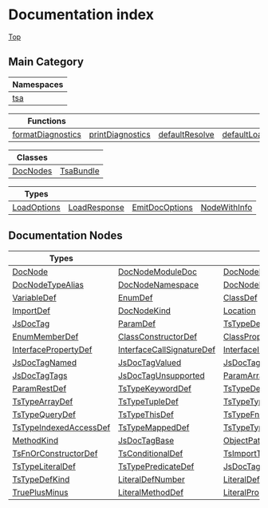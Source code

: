 # Documentation index

[Top](../README.md)


## Main Category



| Namespaces                     |
| ------------------------------ |
| [tsa](namespace.tsa/README.md) |


| Functions                                                 |                                                         |                                                     |                                               |
| --------------------------------------------------------- | ------------------------------------------------------- | --------------------------------------------------- | --------------------------------------------- |
| [formatDiagnostics](function.formatDiagnostics/README.md) | [printDiagnostics](function.printDiagnostics/README.md) | [defaultResolve](function.defaultResolve/README.md) | [defaultLoad](function.defaultLoad/README.md) |


| Classes                              |                                        |
| ------------------------------------ | -------------------------------------- |
| [DocNodes](class.DocNodes/README.md) | [TsaBundle](class.TsaBundle/README.md) |


| Types                                     |                                             |                                                 |                                             |
| ----------------------------------------- | ------------------------------------------- | ----------------------------------------------- | ------------------------------------------- |
| [LoadOptions](type.LoadOptions/README.md) | [LoadResponse](type.LoadResponse/README.md) | [EmitDocOptions](type.EmitDocOptions/README.md) | [NodeWithInfo](type.NodeWithInfo/README.md) |

## Documentation Nodes



| Types                                                                |                                                                            |                                                                              |                                                                        |                                                                          |                                                                     |
| -------------------------------------------------------------------- | -------------------------------------------------------------------------- | ---------------------------------------------------------------------------- | ---------------------------------------------------------------------- | ------------------------------------------------------------------------ | ------------------------------------------------------------------- |
| [DocNode](type.DocNode/README.md)                                    | [DocNodeModuleDoc](interface.DocNodeModuleDoc/README.md)                   | [DocNodeFunction](interface.DocNodeFunction/README.md)                       | [DocNodeVariable](interface.DocNodeVariable/README.md)                 | [DocNodeEnum](interface.DocNodeEnum/README.md)                           | [DocNodeClass](interface.DocNodeClass/README.md)                    |
| [DocNodeTypeAlias](interface.DocNodeTypeAlias/README.md)             | [DocNodeNamespace](interface.DocNodeNamespace/README.md)                   | [DocNodeInterface](interface.DocNodeInterface/README.md)                     | [DocNodeImport](interface.DocNodeImport/README.md)                     | [JsDoc](interface.JsDoc/README.md)                                       | [FunctionDef](interface.FunctionDef/README.md)                      |
| [VariableDef](interface.VariableDef/README.md)                       | [EnumDef](interface.EnumDef/README.md)                                     | [ClassDef](interface.ClassDef/README.md)                                     | [TypeAliasDef](interface.TypeAliasDef/README.md)                       | [NamespaceDef](interface.NamespaceDef/README.md)                         | [InterfaceDef](interface.InterfaceDef/README.md)                    |
| [ImportDef](interface.ImportDef/README.md)                           | [DocNodeKind](type.DocNodeKind/README.md)                                  | [Location](interface.Location/README.md)                                     | [DeclarationKind](type.DeclarationKind/README.md)                      | [Export](interface.Export/README.md)                                     | [JsDocToken](interface.JsDocToken/README.md)                        |
| [JsDocTag](type.JsDocTag/README.md)                                  | [ParamDef](type.ParamDef/README.md)                                        | [TsTypeDef](type.TsTypeDef/README.md)                                        | [TsTypeParamDef](interface.TsTypeParamDef/README.md)                   | [DecoratorDef](interface.DecoratorDef/README.md)                         | [VariableDeclKind](type.VariableDeclKind/README.md)                 |
| [EnumMemberDef](interface.EnumMemberDef/README.md)                   | [ClassConstructorDef](interface.ClassConstructorDef/README.md)             | [ClassPropertyDef](interface.ClassPropertyDef/README.md)                     | [ClassIndexSignatureDef](interface.ClassIndexSignatureDef/README.md)   | [ClassMethodDef](interface.ClassMethodDef/README.md)                     | [InterfaceMethodDef](interface.InterfaceMethodDef/README.md)        |
| [InterfacePropertyDef](interface.InterfacePropertyDef/README.md)     | [InterfaceCallSignatureDef](interface.InterfaceCallSignatureDef/README.md) | [InterfaceIndexSignatureDef](interface.InterfaceIndexSignatureDef/README.md) | [JsDocTagOnly](interface.JsDocTagOnly/README.md)                       | [JsDocTagDoc](interface.JsDocTagDoc/README.md)                           | [JsDocTagDocRequired](interface.JsDocTagDocRequired/README.md)      |
| [JsDocTagNamed](interface.JsDocTagNamed/README.md)                   | [JsDocTagValued](interface.JsDocTagValued/README.md)                       | [JsDocTagTyped](interface.JsDocTagTyped/README.md)                           | [JsDocTagNamedTyped](interface.JsDocTagNamedTyped/README.md)           | [JsDocTagParam](interface.JsDocTagParam/README.md)                       | [JsDocTagReturn](interface.JsDocTagReturn/README.md)                |
| [JsDocTagTags](interface.JsDocTagTags/README.md)                     | [JsDocTagUnsupported](interface.JsDocTagUnsupported/README.md)             | [ParamArrayDef](interface.ParamArrayDef/README.md)                           | [ParamAssignDef](interface.ParamAssignDef/README.md)                   | [ParamIdentifierDef](interface.ParamIdentifierDef/README.md)             | [ParamObjectDef](interface.ParamObjectDef/README.md)                |
| [ParamRestDef](interface.ParamRestDef/README.md)                     | [TsTypeKeywordDef](interface.TsTypeKeywordDef/README.md)                   | [TsTypeDefLiteral](interface.TsTypeDefLiteral/README.md)                     | [TsTypeTypeRefDef](interface.TsTypeTypeRefDef/README.md)               | [TsTypeUnionDef](interface.TsTypeUnionDef/README.md)                     | [TsTypeIntersectionDef](interface.TsTypeIntersectionDef/README.md)  |
| [TsTypeArrayDef](interface.TsTypeArrayDef/README.md)                 | [TsTypeTupleDef](interface.TsTypeTupleDef/README.md)                       | [TsTypeTypeOperatorDef](interface.TsTypeTypeOperatorDef/README.md)           | [TsTypeParenthesizedDef](interface.TsTypeParenthesizedDef/README.md)   | [TsTypeRestDef](interface.TsTypeRestDef/README.md)                       | [TsTypeOptionalDef](interface.TsTypeOptionalDef/README.md)          |
| [TsTypeQueryDef](interface.TsTypeQueryDef/README.md)                 | [TsTypeThisDef](interface.TsTypeThisDef/README.md)                         | [TsTypeFnOrConstructorDef](interface.TsTypeFnOrConstructorDef/README.md)     | [TsTypeConditionalDef](interface.TsTypeConditionalDef/README.md)       | [TsTypeImportTypeDef](interface.TsTypeImportTypeDef/README.md)           | [TsTypeInferDef](interface.TsTypeInferDef/README.md)                |
| [TsTypeIndexedAccessDef](interface.TsTypeIndexedAccessDef/README.md) | [TsTypeMappedDef](interface.TsTypeMappedDef/README.md)                     | [TsTypeTypeLiteralDef](interface.TsTypeTypeLiteralDef/README.md)             | [TsTypeTypePredicateDef](interface.TsTypeTypePredicateDef/README.md)   | [Accessibility](type.Accessibility/README.md)                            | [ClassConstructorParamDef](type.ClassConstructorParamDef/README.md) |
| [MethodKind](type.MethodKind/README.md)                              | [JsDocTagBase](interface.JsDocTagBase/README.md)                           | [ObjectPatPropDef](type.ObjectPatPropDef/README.md)                          | [LiteralDef](type.LiteralDef/README.md)                                | [TsTypeRefDef](interface.TsTypeRefDef/README.md)                         | [TsTypeOperatorDef](interface.TsTypeOperatorDef/README.md)          |
| [TsFnOrConstructorDef](interface.TsFnOrConstructorDef/README.md)     | [TsConditionalDef](interface.TsConditionalDef/README.md)                   | [TsImportTypeDef](interface.TsImportTypeDef/README.md)                       | [TsInferDef](interface.TsInferDef/README.md)                           | [TsIndexedAccessDef](interface.TsIndexedAccessDef/README.md)             | [TsMappedTypeDef](interface.TsMappedTypeDef/README.md)              |
| [TsTypeLiteralDef](interface.TsTypeLiteralDef/README.md)             | [TsTypePredicateDef](interface.TsTypePredicateDef/README.md)               | [JsDocTagKind](type.JsDocTagKind/README.md)                                  | [ObjectPatPropAssignDef](interface.ObjectPatPropAssignDef/README.md)   | [ObjectPatPropKeyValueDef](interface.ObjectPatPropKeyValueDef/README.md) | [ObjectPatPropRestDef](interface.ObjectPatPropRestDef/README.md)    |
| [TsTypeDefKind](type.TsTypeDefKind/README.md)                        | [LiteralDefNumber](interface.LiteralDefNumber/README.md)                   | [LiteralDefBigInt](interface.LiteralDefBigInt/README.md)                     | [LiteralDefString](interface.LiteralDefString/README.md)               | [LiteralDefTemplate](interface.LiteralDefTemplate/README.md)             | [LiteralDefBoolean](interface.LiteralDefBoolean/README.md)          |
| [TruePlusMinus](type.TruePlusMinus/README.md)                        | [LiteralMethodDef](interface.LiteralMethodDef/README.md)                   | [LiteralPropertyDef](interface.LiteralPropertyDef/README.md)                 | [LiteralCallSignatureDef](interface.LiteralCallSignatureDef/README.md) | [LiteralIndexSignatureDef](interface.LiteralIndexSignatureDef/README.md) | [LiteralDefKind](type.LiteralDefKind/README.md)                     |
